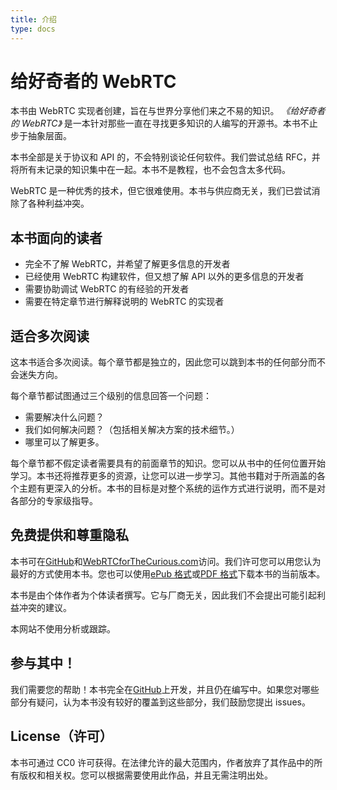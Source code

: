 ```yaml
---
title: 介绍
type: docs
---
```


# 给好奇者的 WebRTC

本书由 WebRTC 实现者创建，旨在与世界分享他们来之不易的知识。 *《给好奇者的 WebRTC》* 是一本针对那些一直在寻找更多知识的人编写的开源书。本书不止步于抽象层面。

本书全部是关于协议和 API 的，不会特别谈论任何软件。我们尝试总结 RFC，并将所有未记录的知识集中在一起。本书不是教程，也不会包含太多代码。

WebRTC 是一种优秀的技术，但它很难使用。本书与供应商无关，我们已尝试消除了各种利益冲突。

## 本书面向的读者

* 完全不了解 WebRTC，并希望了解更多信息的开发者
* 已经使用 WebRTC 构建软件，但又想了解 API 以外的更多信息的开发者
* 需要协助调试 WebRTC 的有经验的开发者
* 需要在特定章节进行解释说明的 WebRTC 的实现者

## 适合多次阅读

这本书适合多次阅读。每个章节都是独立的，因此您可以跳到本书的任何部分而不会迷失方向。

每个章节都试图通过三个级别的信息回答一个问题：

* 需要解决什么问题？
* 我们如何解决问题？（包括相关解决方案的技术细节。）
* 哪里可以了解更多。

每个章节都不假定读者需要具有的前面章节的知识。您可以从书中的任何位置开始学习。本书还将推荐更多的资源，让您可以进一步学习。其他书籍对于所涵盖的各个主题有更深入的分析。本书的目标是对整个系统的运作方式进行说明，而不是对各部分的专家级指导。

## 免费提供和尊重隐私

本书可在[GitHub](https://github.com/webrtc-for-the-curious/webrtc-for-the-curious)和[WebRTCforTheCurious.com](https://webrtcforthecurious.com)访问。我们许可您可以用您认为最好的方式使用本书。您也可以使用[ePub 格式](https://webrtcforthecurious.com/docs/webrtc-for-the-curious.epub)或[PDF 格式](https://webrtcforthecurious.com/docs/webrtc-for-the-curious.pdf)下载本书的当前版本。

本书是由个体作者为个体读者撰写。它与厂商无关，因此我们不会提出可能引起利益冲突的建议。

本网站不使用分析或跟踪。

## 参与其中！

我们需要您的帮助！本书完全在[GitHub](https://github.com/webrtc-for-the-curious/webrtc-for-the-curious)上开发，并且仍在编写中。如果您对哪些部分有疑问，认为本书没有较好的覆盖到这些部分，我们鼓励您提出 issues。

## License（许可）

本书可通过 CC0 许可获得。在法律允许的最大范围内，作者放弃了其作品中的所有版权和相关权。您可以根据需要使用此作品，并且无需注明出处。
